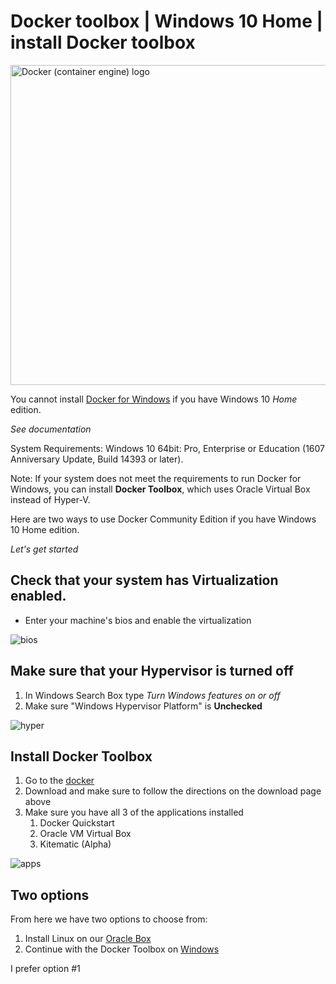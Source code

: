 # Docker toolbox | Windows 10 Home | install Docker toolbox

<a title="dotCloud, Inc. [Apache License 2.0 (http://www.apache.org/licenses/LICENSE-2.0)], via Wikimedia Commons" href="https://commons.wikimedia.org/wiki/File:Docker_(container_engine)_logo.png"><img width="512" alt="Docker (container engine) logo" src="https://upload.wikimedia.org/wikipedia/commons/7/79/Docker_%28container_engine%29_logo.png"></a>

You cannot install [Docker for Windows](https://docs.docker.com/docker-for-windows/install/) if you have Windows 10 _Home_ edition.

_See documentation_

System Requirements:
Windows 10 64bit: Pro, Enterprise or Education (1607 Anniversary Update, Build 14393 or later).

Note: If your system does not meet the requirements to run Docker for Windows, you can install **Docker Toolbox**, which uses Oracle Virtual Box instead of Hyper-V.

Here are two ways to use Docker Community Edition if you have Windows 10 Home edition. 

*Let's get started*


## Check that your system has Virtualization enabled.

* Enter your machine's bios and enable the virtualization

![bios](https://camo.githubusercontent.com/6694b2b795c128572432617bf2d00608fefc34d2/68747470733a2f2f676973742e6769746875622e636f6d2f6d61726b63616d312f66343530363735656561306533356638616434663135373337323235646337342f7261772f346135623631663661313937303931613261613436393134306234663763633231383765646363632f6c656e6f766f2e6a7067)

## Make sure that your Hypervisor is turned off

1. In Windows Search Box type _Turn Windows features on or off_
2. Make sure "Windows Hypervisor Platform" is **Unchecked**

![hyper](https://camo.githubusercontent.com/7c17343c298210c67871bc37a6e12d1f4fcacf95/68747470733a2f2f676973742e6769746875622e636f6d2f6d61726b63616d312f66343530363735656561306533356638616434663135373337323235646337342f7261772f656632633339393538323431386163656361383436633839353935643563333363656430393366372f7475726e57696e646f777346656174757265734f6e4f724f66662e706e67)


## Install Docker Toolbox 

1. Go to the [docker](https://docs.docker.com/toolbox/toolbox_install_windows/)
2. Download and make sure to follow the directions on the download page above
3. Make sure you have all 3 of the applications installed
    1. Docker Quickstart
    2. Oracle VM Virtual Box
    3. Kitematic (Alpha)

![apps](https://camo.githubusercontent.com/f30961df707f9dc7c3835ac422441e52c53edd8d/68747470733a2f2f676973742e6769746875622e636f6d2f6d61726b63616d312f66343530363735656561306533356638616434663135373337323235646337342f7261772f313333613039643537613531363165636130376230363534303438653232356636653635303538302f7468726565617070732e706e67)

## Two options 
From here we have two options to choose from:
1. Install Linux on our [Oracle Box](../2_1_Linux_in_oracle.md)
2. Continue with the Docker Toolbox on [Windows](../2_2_docker_windows.md)

I prefer option #1
